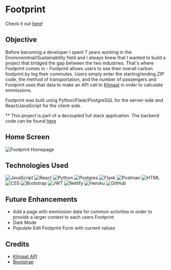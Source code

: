 # Footprint

Check it out [here](https://myfootprint.netlify.app/)!

## Objective
Before becoming a developer I spent 7 years working in the Environemtnal/Sustainability field and I always knew that I wanted to build a project that bridged the gap between the two industries. That's where Footprint comes in - Footprint allows users to see their overall carbon footprint by log their commutes. Users simply enter the starting/ending ZIP code, the method of transportation, and the number of passengers and Footprint uses that data to make an API call to [Klimaat](https://klimaat.app/) in order to calculate emmissions.

Footprint was built using Python/Flask/PostgreSQL for the server-side and React/JavaScript for the client-side.

** This project is part of a decoupled full stack application. The backend code can be found [here](https://github.com/hbarrons/footprint-back-end)

## Home Screen

![Footprint Homepage](https://i.imgur.com/E2FN8Mp.png)

## Technologies Used
![JavaScript](https://img.shields.io/badge/JavaScript-F7DF1E?style=for-the-badge&logo=javascript&logoColor=black "Javascript Badge")  ![React](https://img.shields.io/badge/react-%2320232a.svg?style=for-the-badge&logo=react&logoColor=%2361DAFB)   ![Python](https://img.shields.io/badge/python-3670A0?style=for-the-badge&logo=python&logoColor=ffdd54)  ![Postgres](https://img.shields.io/badge/postgres-%23316192.svg?style=for-the-badge&logo=postgresql&logoColor=white)   ![Flask](https://img.shields.io/badge/flask-%23000.svg?style=for-the-badge&logo=flask&logoColor=white)  ![Postman](https://img.shields.io/badge/Postman-FF6C37?style=for-the-badge&logo=postman&logoColor=white)  ![HTML](https://img.shields.io/badge/HTML5-E34F26?style=for-the-badge&logo=html5&logoColor=white "HTML Badge")   ![CSS](https://img.shields.io/badge/CSS3-1572B6?style=for-the-badge&logo=css3&logoColor=white "CSS Badge")  ![Bootstrap](https://img.shields.io/badge/bootstrap-%23563D7C.svg?style=for-the-badge&logo=bootstrap&logoColor=white)  ![JWT](https://img.shields.io/badge/JWT-black?style=for-the-badge&logo=JSON%20web%20tokens)  ![Netlify](https://img.shields.io/badge/netlify-%23000000.svg?style=for-the-badge&logo=netlify&logoColor=#00C7B7)  ![Heroku](https://img.shields.io/badge/Heroku-430098?style=for-the-badge&logo=heroku&logoColor=white "Heroku Badge")  ![GitHub](https://img.shields.io/badge/github-%23121011.svg?style=for-the-badge&logo=github&logoColor=white)

## Future Enhancements
- Add a page with emmission data for common activities in order to provide a larger context to each users Footprint
- Dark Mode
- Populate Edit Footprint Form with current values

## Credits
- [Klimaat API](https://klimaat.app/)
- [Bootstrap](https://getbootstrap.com/)
